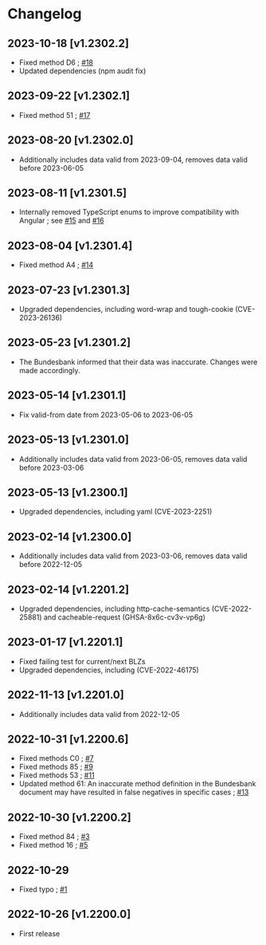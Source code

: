 # Changelog

## 2023-10-18 [v1.2302.2]

* Fixed method D6 ; [#18](https://github.com/baumerdev/ibantools-germany/issues/18)
* Updated dependencies (npm audit fix)

## 2023-09-22 [v1.2302.1]

* Fixed method 51 ; [#17](https://github.com/baumerdev/ibantools-germany/issues/17)

## 2023-08-20 [v1.2302.0]

* Additionally includes data valid from 2023-09-04, removes data valid before 2023-06-05

## 2023-08-11 [v1.2301.5]

* Internally removed TypeScript enums to improve compatibility with Angular ; see [#15](https://github.com/baumerdev/ibantools-germany/issues/15) and [#16](https://github.com/baumerdev/ibantools-germany/pull/16/)

## 2023-08-04 [v1.2301.4]

* Fixed method A4 ; [#14](https://github.com/baumerdev/ibantools-germany/issues/14)

## 2023-07-23 [v1.2301.3]

* Upgraded dependencies, including word-wrap and tough-cookie (CVE-2023-26136)

## 2023-05-23 [v1.2301.2]

* The Bundesbank informed that their data was inaccurate. Changes were made accordingly.

## 2023-05-14 [v1.2301.1]

* Fix valid-from date from 2023-05-06 to 2023-06-05

## 2023-05-13 [v1.2301.0]

* Additionally includes data valid from 2023-06-05, removes data valid before 2023-03-06

## 2023-05-13 [v1.2300.1]

* Upgraded dependencies, including yaml (CVE-2023-2251)

## 2023-02-14 [v1.2300.0]

* Additionally includes data valid from 2023-03-06, removes data valid before 2022-12-05

## 2023-02-14 [v1.2201.2]

* Upgraded dependencies, including http-cache-semantics (CVE-2022-25881) and cacheable-request (GHSA-8x6c-cv3v-vp6g)

## 2023-01-17 [v1.2201.1]

* Fixed failing test for current/next BLZs
* Upgraded dependencies, including (CVE-2022-46175)

## 2022-11-13 [v1.2201.0]

* Additionally includes data valid from 2022-12-05

## 2022-10-31 [v1.2200.6]

* Fixed methods C0 ; [#7](https://github.com/baumerdev/ibantools-germany/pull/7)
* Fixed methods 85 ; [#9](https://github.com/baumerdev/ibantools-germany/pull/9)
* Fixed methods 53 ; [#11](https://github.com/baumerdev/ibantools-germany/pull/11)
* Updated method 61: An inaccurate method definition in the Bundesbank document may have resulted in false negatives in specific cases ; [#13](https://github.com/baumerdev/ibantools-germany/pull/13)

## 2022-10-30 [v1.2200.2]

* Fixed method 84 ; [#3](https://github.com/baumerdev/ibantools-germany/pull/3)
* Fixed method 16 ; [#5](https://github.com/baumerdev/ibantools-germany/pull/5)

## 2022-10-29

* Fixed typo ; [#1](https://github.com/baumerdev/ibantools-germany/pull/1)

## 2022-10-26 [v1.2200.0]

* First release
